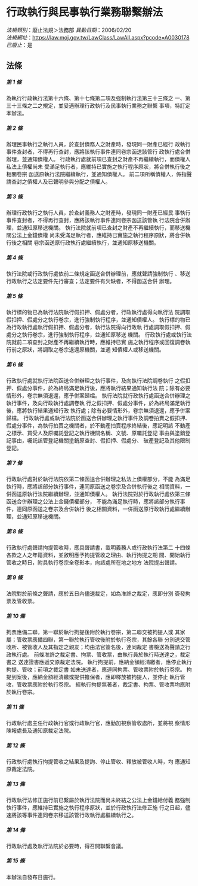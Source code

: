 # 行政執行與民事執行業務聯繫辦法

*法規類別*：廢止法規＞法務部
*異動日期*：2006/02/20  
*法規網址*：https://law.moj.gov.tw/LawClass/LawAll.aspx?pcode=A0030178
*已廢止*：是


## 法條
##### 第 1 條
為執行行政執行法第十六條、第十七條第二項及強制執行法第三十三條之
一、第三十三條之二之規定，並妥適辦理行政執行及民事執行業務之聯繫
事項，特訂定本辦法。


##### 第 2 條
辦理民事執行之執行人員，於查封債務人之財產時，發現同一財產已經行
政執行事件查封者，不得再行查封，應將該執行事件連同卷宗函送該管行
政執行處合併辦理，並通知債權人。
行政執行處就前項已查封之財產不再繼續執行，而債權人私法上債權尚未
受滿足執行者，應維持已實施之執行程序原狀，將合併執行後之相關卷宗
函送原執行法院繼續執行，並通知債權人。
前二項所稱債權人，係指聲請查封之債權人及已聲明參與分配之債權人。


##### 第 3 條
辦理行政執行之執行人員，於查封義務人之財產時，發現同一財產已經民
事執行事件查封者，不得再行查封，應將該執行事件連同卷宗函送該管執
行法院合併辦理，並通知原移送機關。
執行法院就前項已查封之財產不再繼續執行，而移送機關公法上金錢債權
尚未受滿足執行者，應維持已實施之執行程序原狀，將合併執行後之相關
卷宗函送原行政執行處繼續執行，並通知原移送機關。


##### 第 4 條
執行法院或行政執行處依前二條規定函送合併辦理前，應就聲請強制執行
、移送行政執行之法定要件先行審查；法定要件有欠缺者，不得函送合併
辦理。


##### 第 5 條
執行標的物已為執行法院執行假扣押、假處分者，行政執行處得向執行法
院調取假扣押、假處分之執行卷宗，進行強制執行程序，並通知債權人。
執行標的物已為行政執行處執行假扣押、假處分者，執行法院得向行政執
行處調取假扣押、假處分之執行卷宗，進行強制執行程序，並通知原移送
機關。
行政執行處或執行法院就前二項查封之財產不再繼續執行時，應維持已實
施之執行程序或回復調卷執行前之原狀，將調取之卷宗退還原機關，並通
知債權人或移送機關。


##### 第 6 條
行政執行處就執行法院函送合併辦理之執行事件，及向執行法院調卷執行
之假扣押、假處分事件，於為終局滿足執行後，應將執行結果通知執行法
院；除有必要情形外，卷宗無須退還，應予併案歸檔。
執行法院就行政執行處函送合併辦理之執行事件，及向行政執行處調卷執
行之假扣押、假處分事件，於為終局滿足執行後，應將執行結果通知行政
執行處；除有必要情形外，卷宗無須退還，應予併案歸檔。
行政執行處或執行法院於函送合併辦理之執行事件及調卷拍賣之假扣押、
假處分事件，為執行拍賣之機關者，於不動產拍賣程序終結後，應記明該
不動產之標示、買受人及原囑託登記之執行機關名稱、文號、原囑託登記
事由與塗銷登記事由，囑託該管登記機關塗銷原查封、假扣押、假處分、
破產登記及其他限制登記。


##### 第 7 條
行政執行處對於執行法院依第二條函送合併辦理之私法上債權部分，不能
為滿足執行時，應將該部分執行事件，連同原函送之卷宗及合併執行後之
相關資料，一併函送原執行法院繼續辦理，並通知債權人。
執行法院對於行政執行處依第三條函送合併辦理之公法上金錢債權部分，
不能為滿足執行時，應將該部分執行事件，連同原函送之卷宗及合併執行
後之相關資料，一併函送原行政執行處繼續辦理，並通知原移送機關。


##### 第 8 條
行政執行處聲請拘提管收時，應具聲請書，載明義務人或行政執行法第二
十四條各款之人之年籍資料，並敘明應予拘提管收之理由、執行拘提之期
間、開始執行管收之時日，附具執行卷宗全卷影本，向該處所在地之地方
法院提出聲請。


##### 第 9 條
法院對於前條之聲請，應於五日內儘速裁定，如為准許之裁定，應即分別
簽發拘票及管收票。


##### 第 10 條
拘票應備二聯，第一聯於執行拘提後附於執行卷宗，第二聯交被拘提人或
其家屬；管收票應備四聯，第一聯於執行管收後附於執行卷宗，其餘各聯
分別送交管收所、被管收人及其指定之親友；均由法官簽名後，連同裁定
書檢送為聲請之行政執行處。
前條准許之裁定書、拘票、管收票，由執行員於執行時送達之，裁定書之
送達證書應遞交原裁定法院。
執行拘提前，應納金額經清繳者，應停止執行拘提、管收；前項之裁定書
如未送達者，應連同拘票、管收票附於執行卷宗。
拘提到案後，應納金額經清繳或提供擔保者，應即釋放被拘提人，並停止
執行管收，管收票應附於執行卷宗。
經執行拘提無著者，裁定書、拘票、管收票均應附於執行卷宗。


##### 第 11 條
行政執行處主任行政執行官或行政執行官，應勤加視察管收處所，並將視
察情形陳報處長及通知原裁定法院。


##### 第 12 條
行政執行處執行拘提管收之結果及提詢、停止管收、釋放被管收人時，均
應通知原裁定法院。


##### 第 13 條
行政執行法修正施行前已繫屬於執行法院而尚未終結之公法上金錢給付義
務強制執行事件，應維持已實施之執行程序原狀，並於行政執行法修正施
行之日起，儘速將該等事件連同卷宗移送該管行政執行處繼續執行之。


##### 第 14 條
行政執行處及執行法院於必要時，得召開聯繫會議。


##### 第 15 條
本辦法自發布日施行。



